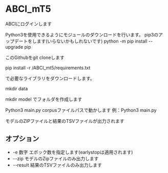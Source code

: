 # ABCI_mT5

ABCIにログインします

Python3を使用できるようにモジュールのダウンロードを行います。
pip3のアップデートをします(いらないかもしれないです)
python -m pip install --upgrade pip

このGithubをgit cloneします

pip install -r /ABCI_mt5/requirements.txt

で必要なライブラリをダウンロードします。

mkdir data

mkdir model
でフォルダを作成します


Python3 main.py corpusファイルパスで動かします
例：Python3 main.py 

モデルのZIPファイルと結果のTSVファイルが出力されます

## オプション
- -e 数字 エポック数を指定します(earlystopは適用されます)
- --zip モデルのZipファイルのみ出力します
- --result 結果のTSVファイルのみ出力します

